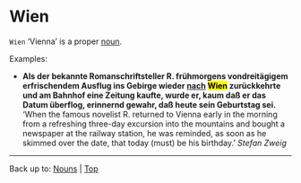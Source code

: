 # Wien

`Wien` ‘Vienna’ is a proper [noun](../../index.md).

Examples:
- **Als der bekannte Romanschriftsteller R. frühmorgens vondreitägigem erfrischendem Ausflug ins Gebirge wieder [nach](../../../prepositions/nach.md) <mark>Wien</mark> zurückkehrte und am Bahnhof eine Zeitung kaufte, wurde er, kaum daß er das Datum überflog, erinnernd gewahr, daß heute sein Geburtstag sei.** ‘When the famous novelist R. returned to Vienna early in the morning from a refreshing three-day excursion into the mountains and bought a newspaper at the railway station, he was reminded, as soon as he skimmed over the date, that today (must) be his birthday.’ *Stefan Zweig*

----

Back up to: [Nouns](../../index.md) | [Top](../../../index.md)
